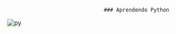                                    ### Aprendendo Python



![py](https://user-images.githubusercontent.com/104802303/168487226-3a1916d0-d6a3-4ef1-bdcc-96cb99c2675d.png)
